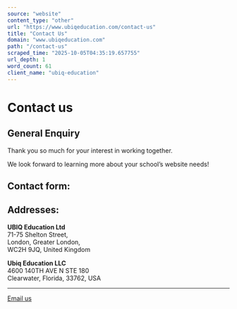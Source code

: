 ```yaml
---
source: "website"
content_type: "other"
url: "https://www.ubiqeducation.com/contact-us"
title: "Contact Us"
domain: "www.ubiqeducation.com"
path: "/contact-us"
scraped_time: "2025-10-05T04:35:19.657755"
url_depth: 1
word_count: 61
client_name: "ubiq-education"
---
```


# Contact us

## General Enquiry

Thank you so much for your interest in working together.

We look forward to learning more about your school’s website needs!

## Contact form:

## Addresses:

**UBIQ Education Ltd**  
71-75 Shelton Street,  
London, Greater London,  
WC2H 9JQ, United Kingdom

**Ubiq Education LLC**  
4600 140TH AVE N STE 180  
Clearwater, Florida, 33762, USA

---

[Email us](mailto:hello@ubiqeducation.com)